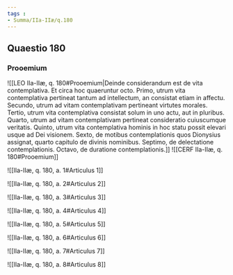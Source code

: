 ```yaml
---
tags : 
- Summa/IIa-IIæ/q.180
---
```


## Quaestio 180

### Prooemium

![[LEO IIa-IIæ, q. 180#Prooemium|Deinde considerandum est de vita contemplativa. Et circa hoc quaeruntur octo. Primo, utrum vita contemplativa pertineat tantum ad intellectum, an consistat etiam in affectu. Secundo, utrum ad vitam contemplativam pertineant virtutes morales. Tertio, utrum vita contemplativa consistat solum in uno actu, aut in pluribus. Quarto, utrum ad vitam contemplativam pertineat consideratio cuiuscumque veritatis. Quinto, utrum vita contemplativa hominis in hoc statu possit elevari usque ad Dei visionem. Sexto, de motibus contemplationis quos Dionysius assignat, quarto capitulo de divinis nominibus. Septimo, de delectatione contemplationis. Octavo, de duratione contemplationis.]]
![[CERF IIa-IIæ, q. 180#Prooemium]]

![[IIa-IIæ, q. 180, a. 1#Articulus 1]]

![[IIa-IIæ, q. 180, a. 2#Articulus 2]]

![[IIa-IIæ, q. 180, a. 3#Articulus 3]]

![[IIa-IIæ, q. 180, a. 4#Articulus 4]]

![[IIa-IIæ, q. 180, a. 5#Articulus 5]]

![[IIa-IIæ, q. 180, a. 6#Articulus 6]]

![[IIa-IIæ, q. 180, a. 7#Articulus 7]]

![[IIa-IIæ, q. 180, a. 8#Articulus 8]]

